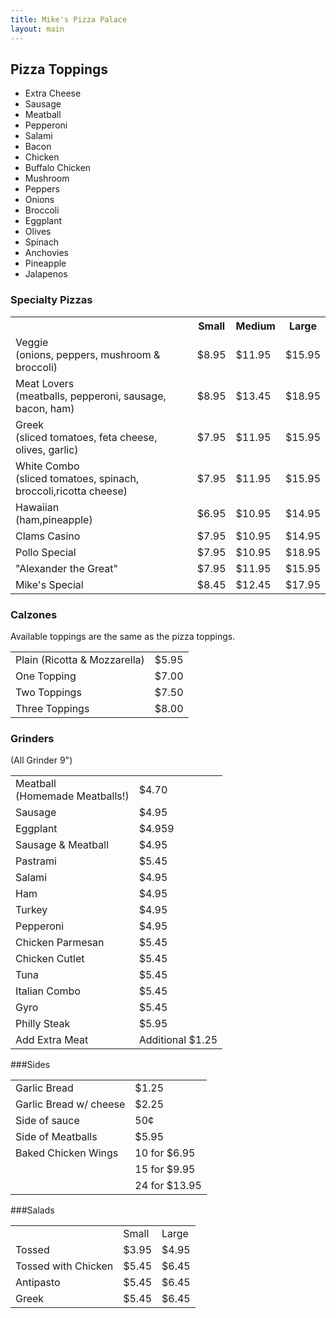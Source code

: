 ```yaml
---
title: Mike's Pizza Palace
layout: main
---
```


## Pizza Toppings

* Extra Cheese 
* Sausage 
* Meatball
* Pepperoni
* Salami
* Bacon
* Chicken
* Buffalo Chicken
* Mushroom
* Peppers 
* Onions
* Broccoli
* Eggplant
* Olives
* Spinach
* Anchovies
* Pineapple
* Jalapenos

### Specialty Pizzas

<table>
<tr>
  <th></th>
  <th>Small</th>
  <th>Medium</th>
  <th>Large</th>
</tr>
<tr>
  <td>
    Veggie<br/>
    (onions, peppers, mushroom & broccoli)
  </td>
  <td>$8.95</td>
  <td>$11.95</td>
  <td>$15.95</td>
 </tr>
 <tr>
   <td>Meat Lovers<br/> (meatballs, pepperoni, sausage, bacon, ham)</td>
   <td>$8.95</td>
   <td>$13.45</td>
   <td>$18.95</td> 
 </tr>
 <tr>
    <td> Greek <br/> (sliced tomatoes, feta cheese, olives, garlic) </td>
    <td> $7.95 </td>
    <td> $11.95 </td>
    <td> $15.95 </td> 
 </tr>
 <tr>
 <td>White Combo<br/>(sliced tomatoes, spinach, broccoli,ricotta cheese)</td> <td>$7.95</td><td>$11.95</td><td>$15.95</td>
 </tr>
 <tr> 
  <td>Hawaiian<br/>(ham,pineapple)</td><td>$6.95</td><td>$10.95</td><td>$14.95</td>
 </tr>
 <tr>
 <td>Clams Casino</td><td>$7.95</td><td>$10.95</td><td>$14.95</td>
 </tr>
 <tr>
 <td> Pollo Special</td><td>$7.95</td><td>$10.95</td><td>$18.95</td>
 </tr>
 <tr>
 <td>"Alexander the Great"</td><td>$7.95</td><td>$11.95</td><td>$15.95</td>
 </tr>
 <tr>
  <td>Mike's Special</td><td>$8.45</td><td>$12.45</td><td>$17.95</td>

 </tr>
</table>

### Calzones

Available toppings are the same as the pizza toppings.

<table>
 <tr>
  <td> Plain (Ricotta & Mozzarella) </td>
  <td> $5.95 </td>
 </tr>
 <tr>
  <td> One Topping </td>
  <td> $7.00 </td>
 </tr>
 <tr>
  <td>Two Toppings</td> <td> $7.50</td>
 </tr>
 <tr>
  <td>Three Toppings</td><td>$8.00</td>

 </tr>
</table>

### Grinders

(All Grinder 9")

<table>
<tr>
<td>Meatball<br/>(Homemade Meatballs!)</td><td>$4.70</td>
</tr>

<tr>
      <td>Sausage</td>
      <td>$4.95</td>
    </tr>
    <tr>
      <td>Eggplant</td>
      <td>$4.959</td>
    </tr>
    <tr>
      <td>Sausage & Meatball</td>
      <td>$4.95</td>
    </tr>
    <tr>
      <td>Pastrami</td>
      <td>$5.45</td>
    </tr>
    <tr>
      <td>Salami</td>
      <td>$4.95</td>
    </tr>
    <tr>
      <td>Ham</td>
      <td>$4.95</td>
    </tr>
    <tr>
      <td>Turkey</td>
      <td>$4.95</td>
    </tr>
    <tr>
      <td>Pepperoni</td>
      <td>$4.95</td>
    </tr>
    <tr>
      <td>Chicken Parmesan</td>
      <td>$5.45</td>
    </tr>
    <tr>
      <td>Chicken Cutlet</td>
      <td>$5.45</td>
    </tr>
    <tr>
      <td>Tuna</td>
      <td>$5.45</td>
    </tr>
    <tr>
      <td>Italian Combo</td>
      <td>$5.45</td>
    </tr>
    <tr>
      <td>Gyro</td>
      <td>$5.45</td>
    </tr>
    <tr>
      <td>Philly Steak</td>
      <td>$5.95</td>
    </tr>
    <tr>
      <td>Add Extra Meat</td>
      <td>Additional $1.25</td>
    </tr>
</table>

###Sides

<table>
    <tr>
      <td>Garlic Bread</td>
      <td>$1.25</td>
    </tr>
    <tr>
      <td>Garlic Bread w/ cheese</td>
      <td>$2.25</td>
    </tr>
    <tr>
      <td>Side of sauce</td>
      <td>50¢</td>
    </tr>
    <tr>
      <td>Side of Meatballs</td>
      <td>$5.95</td>
    </tr>
    <tr>
      <td>Baked Chicken Wings</td>
      <td>10 for $6.95</td>
    </tr>
    <tr>
      <td></td>
      <td>15 for $9.95</td>
    </tr>
    <tr>
      <td></td>
      <td>24 for $13.95</td>
    </tr>
</table>

###Salads

<table>
<tr>
      <td></td>
      <td>Small</td>
      <td>Large</td>
    </tr>
    <tr>
      <td>Tossed</td>
      <td>$3.95</td>
      <td>$4.95</td>
    </tr>
    <tr>
      <td>Tossed with Chicken</td>
      <td>$5.45</td>
      <td>$6.45</td>
    </tr>
    <tr>
      <td>Antipasto</td>
      <td>$5.45</td>
      <td>$6.45</td>
    </tr>
    <tr>
      <td>Greek</td>
      <td>$5.45</td>
      <td>$6.45</td>
    </tr>
</table>
